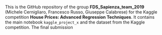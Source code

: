 This is the GitHub repository of the group **FDS_Sapienza_team_2019** (Michele Cernigliaro, Francesco Russo, Giuseppe Calabrese) for the Kaggle competition **House Prices: Advanced Regression Techniques**. It contains the main notebook <code>kaggle_project_x</code> and the dataset from the Kaggle competition. The final submission 

<img url="https://storage.googleapis.com/kaggle-competitions/kaggle/5407/media/housesbanner.png"></img>
